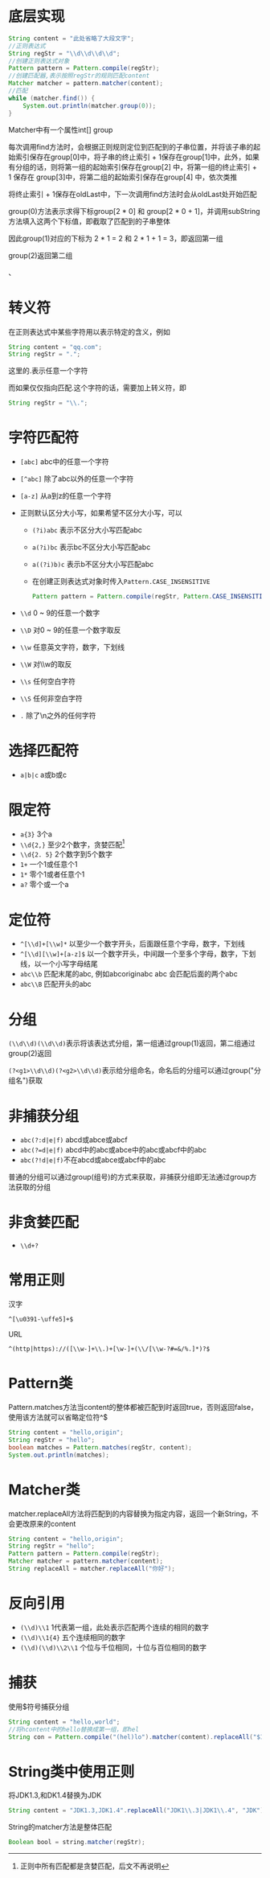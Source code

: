 # 底层实现

```java
String content = "此处省略了大段文字";
//正则表达式
String regStr = "\\d\\d\\d\\d";
//创建正则表达式对象
Pattern pattern = Pattern.compile(regStr);
//创建匹配器,表示按照regStr的规则匹配content
Matcher matcher = pattern.matcher(content);
//匹配
while (matcher.find()) {
    System.out.println(matcher.group(0));
}
```

Matcher中有一个属性int[] group

每次调用find方法时，会根据正则规则定位到匹配到的子串位置，并将该子串的起始索引保存在group[0]中，将子串的终止索引 + 1保存在group[1]中，此外，如果有分组的话，则将第一组的起始索引保存在group[2] 中，将第一组的终止索引 + 1 保存在 group[3]中，将第二组的起始索引保存在group[4] 中，依次类推

将终止索引 + 1保存在oldLast中，下一次调用find方法时会从oldLast处开始匹配

group(0)方法表示求得下标group[2 * 0] 和 group[2 * 0 + 1]，并调用subString方法填入这两个下标值，即截取了匹配到的子串整体

因此group(1)对应的下标为 2 * 1  = 2 和 2 * 1 + 1 = 3，即返回第一组

group(2)返回第二组

、



# 转义符

在正则表达式中某些字符用以表示特定的含义，例如

```java
String content = "qq.com";
String regStr = ".";
```

这里的.表示任意一个字符

而如果仅仅指向匹配.这个字符的话，需要加上转义符，即

```java
String regStr = "\\.";
```





# 字符匹配符

- `[abc]` abc中的任意一个字符

- `[^abc]` 除了abc以外的任意一个字符

- `[a-z]` 从a到z的任意一个字符

- 正则默认区分大小写，如果希望不区分大小写，可以

  - `(?i)abc` 表示不区分大小写匹配abc

  - `a(?i)bc` 表示bc不区分大小写匹配abc

  - `a((?i)b)c` 表示b不区分大小写匹配abc

  - 在创建正则表达式对象时传入`Pattern.CASE_INSENSITIVE`

    ```java
    Pattern pattern = Pattern.compile(regStr, Pattern.CASE_INSENSITIVE);
    ```

- `\\d` 0 ~ 9的任意一个数字

- `\\D` 对0 ~ 9的任意一个数字取反

- `\\w` 任意英文字符，数字，下划线

- `\\W` 对\\\w的取反

- `\\s` 任何空白字符

- `\\S` 任何非空白字符

- `.` 除了\n之外的任何字符





# 选择匹配符

- `a|b|c`   a或b或c





# 限定符

- `a{3}` 3个a
- `\\d{2,}` 至少2个数字，贪婪匹配[^1]
- `\\d{2. 5}` 2个数字到5个数字
- `1+` 一个1或任意个1
- `1*` 零个1或者任意个1 
- `a?` 零个或一个a







# 定位符

- `^[\\d]+[\\w]*` 以至少一个数字开头，后面跟任意个字母，数字，下划线
- `^[\\d][\\w]+[a-z]$`  以一个数字开头，中间跟一个至多个字母，数字，下划线，以一个小写字母结尾
- `abc\\b`  匹配末尾的abc, 例如abcoriginabc abc 会匹配后面的两个abc
- `abc\\B` 匹配开头的abc







# 分组

`(\\d\\d)(\\d\\d)`表示将该表达式分组，第一组通过group(1)返回，第二组通过group(2)返回

`(?<g1>\\d\\d)(?<g2>\\d\\d)`表示给分组命名，命名后的分组可以通过group("分组名")获取





# 非捕获分组

- `abc(?:d|e|f)`  abcd或abce或abcf
- `abc(?=d|e|f)` abcd中的abc或abce中的abc或abcf中的abc
- `abc(?!d|e|f)`不在abcd或abce或abcf中的abc

普通的分组可以通过group(组号)的方式来获取，非捕获分组即无法通过group方法获取的分组





# 非贪婪匹配

- `\\d+?` 





# 常用正则



汉字

```
^[\u0391-\uffe5]+$
```



URL

```
^(http|https)://([\\w-]+\\.)+[\w-]+(\\/[\\w-?#=&/%.]*)?$
```



# Pattern类



Pattern.matches方法当content的整体都被匹配到时返回true，否则返回false，使用该方法就可以省略定位符^$

```java
String content = "hello,origin";
String regStr = "hello";
boolean matches = Pattern.matches(regStr, content);
System.out.println(matches);
```



# Matcher类

matcher.replaceAll方法将匹配到的内容替换为指定内容，返回一个新String，不会更改原来的content

```java
String content = "hello,origin";
String regStr = "hello";
Pattern pattern = Pattern.compile(regStr);
Matcher matcher = pattern.matcher(content);
String replaceAll = matcher.replaceAll("你好");
```





# 反向引用

- `(\\d)\\1` 1代表第一组，此处表示匹配两个连续的相同的数字
- `(\\d)\\1{4}` 五个连续相同的数字
- `(\\d)(\\d)\\2\\1` 个位与千位相同，十位与百位相同的数字





# 捕获

使用$符号捕获分组

```java
String content = "hello,world";
//将hcontent中的hello替换成第一组，即hel
String con = Pattern.compile("(hel)lo").matcher(content).replaceAll("$1");
```





# String类中使用正则

将JDK1.3,和DK1.4替换为JDK

```java
String content = "JDK1.3,JDK1.4".replaceAll("JDK1\\.3|JDK1\\.4", "JDK");
```



String的matcher方法是整体匹配

```java
Boolean bool = string.matcher(regStr);
```





[^1]: 正则中所有匹配都是贪婪匹配，后文不再说明